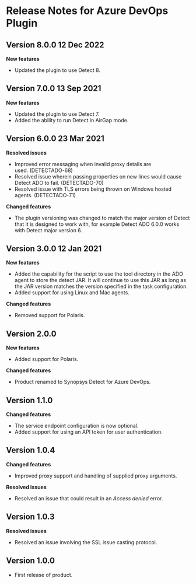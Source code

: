 # Release Notes for Azure DevOps Plugin

## Version 8.0.0 12 Dec 2022
**New features**

- Updated the plugin to use Detect 8.

## Version 7.0.0 13 Sep 2021
**New features**

- Updated the plugin to use Detect 7.
- Added the ability to run Detect in AirGap mode.

## Version 6.0.0 23 Mar 2021
**Resolved issues**

- Improved error messaging when invalid proxy details are used. (DETECTADO-68)
- Resolved issue wherein passing properties on new lines would cause Detect ADO to fail. (DETECTADO-70)
- Resolved issue with TLS errors being thrown on Windows hosted agents. (DETECTADO-71) 

**Changed features**

- The plugin versioning was changed to match the major version of Detect that it is designed to work with, for example Detect ADO 6.0.0 works with Detect major version 6.

## Version 3.0.0 12 Jan 2021
**New features**

- Added the capability for the script to use the tool directory in the ADO agent to store the detect JAR. It will continue to use this JAR as long as the JAR version matches the version specified in the task configuration.
- Added support for using Linux and Mac agents.

**Changed features**

- Removed support for Polaris.

## Version 2.0.0
**New features**

- Added support for Polaris.

**Changed features**

- Product renamed to Synopsys Detect for Azure DevOps.

## Version 1.1.0
**Changed features**

- The service endpoint configuration is now optional.
- Added support for using an API token for user authentication.

## Version 1.0.4
**Changed features**

- Improved proxy support and handling of supplied proxy arguments.

**Resolved issues**

- Resolved an issue that could result in an *Access denied* error.

## Version 1.0.3
**Resolved issues**
- Resolved an issue involving the SSL issue casting protocol.

## Version 1.0.0
- First release of product.
